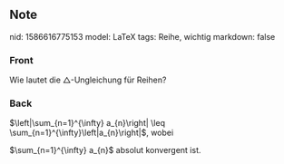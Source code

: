 ## Note
nid: 1586616775153
model: LaTeX
tags: Reihe, wichtig
markdown: false

### Front
Wie lautet die $\triangle$-Ungleichung für Reihen?

### Back
$\left|\sum_{n=1}^{\infty} a_{n}\right| \leq
\sum_{n=1}^{\infty}\left|a_{n}\right|$, wobei
<div>
  $\sum_{n=1}^{\infty} a_{n}$ absolut konvergent ist.
</div>
